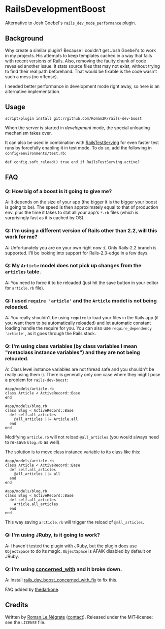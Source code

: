 # RailsDevelopmentBoost

Alternative to Josh Goebel's [`rails_dev_mode_performance`](https://github.com/yyyc514/rails_dev_mode_performance) plugin.

## Background

Why create a similar plugin? Because I couldn't get Josh Goebel's to work in my projects. His attempts to keep templates cached in a way that fails with recent versions of Rails. Also, removing the faulty chunk of code revealed another issue: it stats source files that may not exist, without trying to find their real path beforehand. That would be fixable is the code wasn't such a mess (no offense).

I needed better performance in development mode right away, so here is an alternative implementation.

## Usage

    script/plugin install git://github.com/Roman2K/rails-dev-boost

When the server is started in *development* mode, the special unloading mechanism takes over.

It can also be used in combination with [RailsTestServing](https://github.com/Roman2K/rails-test-serving) for even faster test runs by forcefully enabling it in test mode. To do so, add the following in `config/environments/test.rb`:

    def config.soft_reload() true end if RailsTestServing.active?

## FAQ

### Q: How big of a boost is it going to give me?
A: It depends on the size of your app (the bigger it is the bigger your boost is going to be). The speed is then approximately equal to that of production env. plus the time it takes to stat all your app's `*.rb` files (which is surprisingly fast as it is cached by OS).

### Q: I'm using a different version of Rails other than 2.2, will this work for me?
A: Unfortunately you are on your own right now :(. Only Rails-2.2 branch is supported. I'll be looking into support for Rails-2.3-edge in a few days.

### Q: My `Article` model does not pick up changes from the `articles` table.
A: You need to force it to be reloaded (just hit the save button in your editor for `article.rb` file).

### Q: I used `require 'article'` and the `Article` model is not being reloaded.
A: You really shouldn't be using `require` to load your files in the Rails app (if you want them to be automatically reloaded) and let automatic constant loading handle the require for you. You can also use `require_dependency 'article'`, as it goes through the Rails stack.

### Q: I'm using class variables (by class variables I mean "metaclass instance variables") and they are not being reloaded.
A: Class level instance variables are not thread safe and you shouldn't be really using them :). There is generally only one case where they might pose a problem for `rails-dev-boost`:
    
    #app/models/article.rb
    class Article < ActiveRecord::Base
    end
    
    #app/models/blog.rb
    class Blog < ActiveRecord::Base
      def self.all_articles
        @all_articles ||= Article.all
      end
    end

Modifying `article.rb` will not reload `@all_articles` (you would always need to re-save `blog.rb` as well).

The solution is to move class instance variable to its class like this:

    #app/models/article.rb
    class Article < ActiveRecord::Base
      def self.all_articles
        @all_articles ||= all
      end
    end
    
    #app/models/blog.rb
    class Blog < ActiveRecord::Base
      def self.all_articles
        Article.all_articles
      end
    end
    
This way saving `arcticle.rb` will trigger the reload of `@all_articles`.

### Q: I'm using JRuby, is it going to work?
A: I haven't tested the plugin with JRuby, but the plugin does use `ObjectSpace` to do its magic. `ObjectSpace` is AFAIK disabled by default on JRuby.

### Q: I'm using [concerned_with](http://github.com/jakehow/concerned_with) and it broke down.
A: Install [rails_dev_boost_concerned_with_fix](http://github.com/thedarkone/rails_dev_boost_concerned_with_fix) to fix this.

FAQ added by [thedarkone](http://github.com/thedarkone).

## Credits

Written by [Roman Le Négrate](http://roman.flucti.com) ([contact](mailto:roman.lenegrate@gmail.com)). Released under the MIT-license: see the `LICENSE` file.
